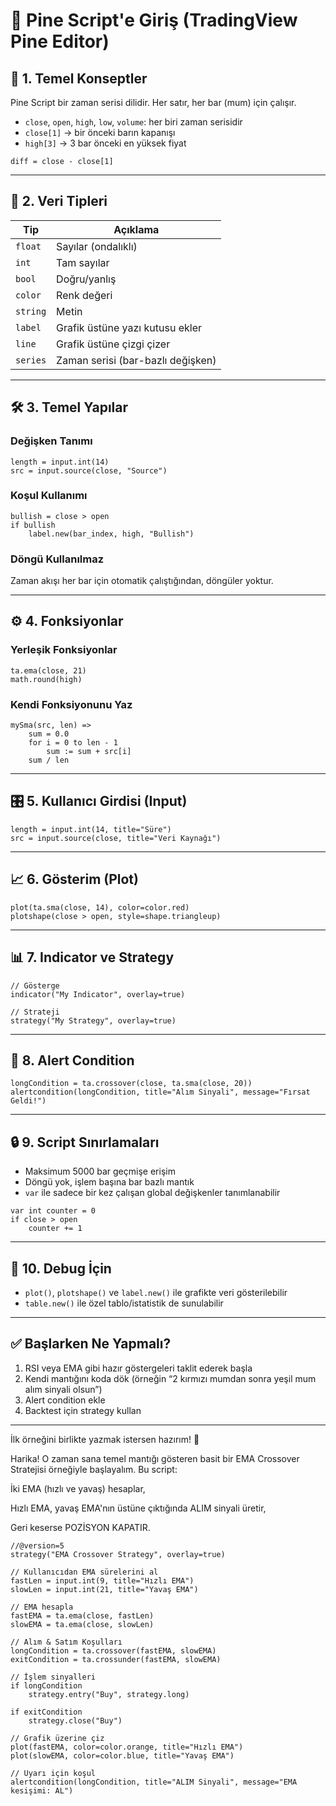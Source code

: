 

# 📘 Pine Script'e Giriş (TradingView Pine Editor)

## 🧠 1. Temel Konseptler

Pine Script bir zaman serisi dilidir. Her satır, her bar (mum) için çalışır.

- `close`, `open`, `high`, `low`, `volume`: her biri zaman serisidir
- `close[1]` → bir önceki barın kapanışı
- `high[3]` → 3 bar önceki en yüksek fiyat

```pinescript
diff = close - close[1]
```

---

## 📌 2. Veri Tipleri

| Tip       | Açıklama                             |
|-----------|--------------------------------------|
| `float`   | Sayılar (ondalıklı)                  |
| `int`     | Tam sayılar                          |
| `bool`    | Doğru/yanlış                         |
| `color`   | Renk değeri                          |
| `string`  | Metin                                |
| `label`   | Grafik üstüne yazı kutusu ekler      |
| `line`    | Grafik üstüne çizgi çizer            |
| `series`  | Zaman serisi (bar-bazlı değişken)    |

---

## 🛠️ 3. Temel Yapılar

### Değişken Tanımı

```pinescript
length = input.int(14)
src = input.source(close, "Source")
```

### Koşul Kullanımı
```pinescript
bullish = close > open
if bullish
    label.new(bar_index, high, "Bullish")
```

### Döngü Kullanılmaz

Zaman akışı her bar için otomatik çalıştığından, döngüler yoktur.

---

## ⚙️ 4. Fonksiyonlar

### Yerleşik Fonksiyonlar
```pinescript
ta.ema(close, 21)
math.round(high)
```

### Kendi Fonksiyonunu Yaz
```pinescript
mySma(src, len) =>
    sum = 0.0
    for i = 0 to len - 1
        sum := sum + src[i]
    sum / len
```

---

## 🎛️ 5. Kullanıcı Girdisi (Input)

```pinescript
length = input.int(14, title="Süre")
src = input.source(close, title="Veri Kaynağı")
```

---

## 📈 6. Gösterim (Plot)

```pinescript
plot(ta.sma(close, 14), color=color.red)
plotshape(close > open, style=shape.triangleup)
```

---

## 📊 7. Indicator ve Strategy

```pinescript
// Gösterge
indicator("My Indicator", overlay=true)

// Strateji
strategy("My Strategy", overlay=true)
```

---

## 🚨 8. Alert Condition

```pinescript
longCondition = ta.crossover(close, ta.sma(close, 20))
alertcondition(longCondition, title="Alım Sinyali", message="Fırsat Geldi!")
```

---

## 🔒 9. Script Sınırlamaları

- Maksimum 5000 bar geçmişe erişim
- Döngü yok, işlem başına bar bazlı mantık
- `var` ile sadece bir kez çalışan global değişkenler tanımlanabilir

```pinescript
var int counter = 0
if close > open
    counter += 1
```

---

## 🧪 10. Debug İçin

- `plot()`, `plotshape()` ve `label.new()` ile grafikte veri gösterilebilir
- `table.new()` ile özel tablo/istatistik de sunulabilir

---

## ✅ Başlarken Ne Yapmalı?

1. RSI veya EMA gibi hazır göstergeleri taklit ederek başla
2. Kendi mantığını koda dök (örneğin “2 kırmızı mumdan sonra yeşil mum alım sinyali olsun”)
3. Alert condition ekle
4. Backtest için strategy kullan

---

İlk örneğini birlikte yazmak istersen hazırım! 🚀

Harika! O zaman sana temel mantığı gösteren basit bir EMA Crossover Stratejisi örneğiyle başlayalım. Bu script:

İki EMA (hızlı ve yavaş) hesaplar,

Hızlı EMA, yavaş EMA'nın üstüne çıktığında ALIM sinyali üretir,

Geri keserse POZİSYON KAPATIR.

```
//@version=5
strategy("EMA Crossover Strategy", overlay=true)

// Kullanıcıdan EMA sürelerini al
fastLen = input.int(9, title="Hızlı EMA")
slowLen = input.int(21, title="Yavaş EMA")

// EMA hesapla
fastEMA = ta.ema(close, fastLen)
slowEMA = ta.ema(close, slowLen)

// Alım & Satım Koşulları
longCondition = ta.crossover(fastEMA, slowEMA)
exitCondition = ta.crossunder(fastEMA, slowEMA)

// İşlem sinyalleri
if longCondition
    strategy.entry("Buy", strategy.long)

if exitCondition
    strategy.close("Buy")

// Grafik üzerine çiz
plot(fastEMA, color=color.orange, title="Hızlı EMA")
plot(slowEMA, color=color.blue, title="Yavaş EMA")

// Uyarı için koşul
alertcondition(longCondition, title="ALIM Sinyali", message="EMA kesişimi: AL")

```

